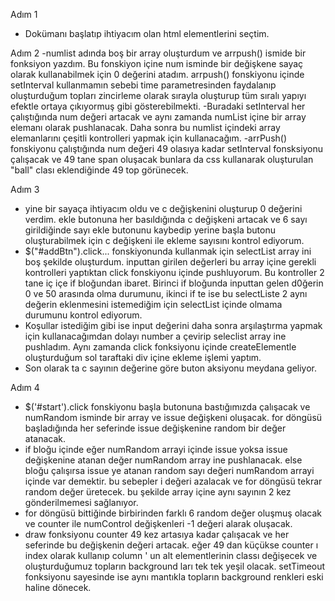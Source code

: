 
Adım 1
- Dokümanı başlatıp ihtiyacım olan html elementlerini seçtim.

Adım 2
-numlist adında boş bir array oluşturdum ve arrpush() ismide bir fonksiyon yazdım. Bu fonskiyon içine num isminde bir değişkene sayaç olarak kullanabilmek için 0 değerini atadım. arrpush() fonskiyonu içinde setInterval kullanmamın sebebi time parametresinden faydalanıp oluşturduğum topları zincirleme olarak sırayla oluşturup tüm sıralı yapıyı efektle ortaya çıkıyormuş gibi gösterebilmekti.
-Buradaki setInterval her çalıştığında num değeri artacak ve aynı zamanda numList içine bir array elemanı olarak pushlanacak. Daha sonra bu numlist içindeki array elemanlarını çeşitli kontrolleri yapmak için kullanacağım.
-arrPush() fonskiyonu çalıştığında num değeri 49 olasıya kadar setInterval fonsksiyonu çalışacak ve 49 tane span oluşacak bunlara da css kullanarak oluşturulan "ball" clası eklendiğinde 49 top görünecek.


Adım 3
- yine bir sayaça ihtiyacım oldu ve c değişkenini oluşturup 0 değerini verdim. ekle butonuna her basıldığında c değişkeni artacak ve 6 sayı girildiğinde sayı ekle butonunu kaybedip yerine başla butonu oluşturabilmek için c değişkeni ile ekleme sayısını kontrol ediyorum.  
- $("#addBtn").click... fonskiyonunda kullanmak için selectList array ini boş şekilde oluşturdum. inputtan girilen değerleri bu array içine gerekli kontrolleri yaptıktan click fonskiyonu içinde pushluyorum. Bu kontroller 2 tane iç içe if bloğundan ibaret. Birinci if bloğunda inputtan gelen d0ğerin 0 ve 50 arasında olma durumunu, ikinci if te ise bu selectListe 2 aynı değerin eklenmesini istemediğim için selectList içinde olmama durumunu kontrol ediyorum.
- Koşullar istediğim gibi ise input değerini daha sonra arşılaştırma yapmak için kullanacağımdan dolayı number a çevirip seleclist array ine pushladım. Aynı zamanda click fonksiyonu içinde createElementle oluşturduğum sol taraftaki div içine ekleme işlemi yaptım.  
- Son olarak ta c sayının değerine göre buton aksiyonu meydana geliyor.  


Adım 4
- $('#start').click fonskiyonu başla butonuna bastığımızda çalışacak ve numRandom isminde bir array ve issue değişkeni oluşacak. for döngüsü başladığında her seferinde issue değişkenine random bir değer atanacak. 
- if bloğu içinde eğer numRandom arrayi içinde issue yoksa issue değişkenine atanan değer numRandom array ine pushlanacak.
else bloğu çalışırsa issue ye atanan random sayı değeri numRandom arrayi içinde var demektir. bu sebepler i değeri azalacak ve for döngüsü tekrar random değer üretecek. bu şekilde array içine aynı sayının 2 kez gönderilmemesi sağlanıyor.
- for döngüsü bittiğinde birbirinden farklı 6 random değer oluşmuş olacak ve counter ile numControl değişkenleri -1 değeri alarak oluşacak.
- draw fonksiyonu counter 49 kez artasıya kadar çalışacak ve her seferinde bu değişkenin değeri artacak. eğer 49 dan küçükse counter ı index olarak kullanıp column ' un alt elementlerinin classı değişecek ve oluşturduğumuz topların background ları tek tek yeşil olacak. setTimeout fonksiyonu sayesinde ise aynı mantıkla topların background renkleri eski haline dönecek.
